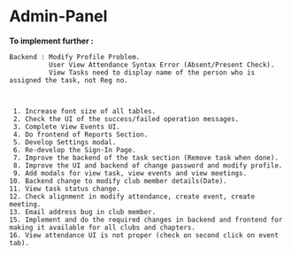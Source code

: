 # Admin-Panel

<b>To implement further :</b> 
    
    Backend : Modify Profile Problem.
              User View Attendance Syntax Error (Absent/Present Check).
              View Tasks need to display name of the person who is assigned the task, not Reg no.


      
     1. Increase font size of all tables.
     2. Check the UI of the success/failed operation messages.
     3. Complete View Events UI.
     4. Do frontend of Reports Section.
     5. Develop Settings modal.
     6. Re-develop the Sign-In Page.
     7. Improve the backend of the task section (Remove task when done). 
     8. Improve the UI and backend of change password and modify profile. 
     9. Add modals for view task, view events and view meetings.
	10. Backend change to modify club member details(Date).
	11. View task status change.
	12. Check alignment in modify attendance, create event, create meeting.
	13. Email address bug in club member.
	15. Implement and do the required changes in backend and frontend for making it available for all clubs and chapters.
	16. View attendance UI is not proper (check on second click on event tab).
